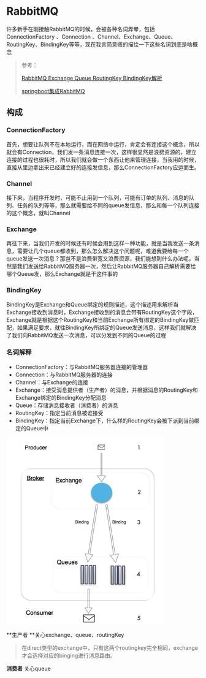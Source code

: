 # RabbitMQ

许多新手在刚接触RabbitMQ的时候，会被各种名词弄晕，包括ConnectionFactory 、Connection 、Channel、Exchange、Queue、RoutingKey、BindingKey等等，现在我言简意赅的描绘一下这些名词到底是啥概念

> 参考：
>
> [RabbitMQ Exchange Queue RoutingKey BindingKey解析](https://blog.csdn.net/ad132126/article/details/83539213)
>
> [springboot集成RabbitMQ](https://blog.csdn.net/qq_38455201/article/details/80308771)



## 构成

### ConnectionFactory

首先，想要让队列不在本地运行，而在网络中运行，肯定会有连接这个概念，所以就会有Connection，我们发一条消息连接一次，这样很显然是浪费资源的，建立连接的过程也很耗时，所以我们就会做一个东西让他来管理连接，当我用的时候，直接从里边拿出来已经建立好的连接发信息，那么ConnectionFactory应运而生。



### Channel

接下来，当程序开发时，可能不止用到一个队列，可能有订单的队列、消息的队列、任务的队列等等，那么就需要给不同的queue发信息，那么和每一个队列连接的这个概念，就叫Channel



### Exchange

再往下来，当我们开发的时候还有时候会用到这样一种功能，就是当我发送一条消息，需要让几个queue都收到，那么怎么解决这个问题呢，难道我要给每一个queue发送一次消息？那岂不是浪费带宽又浪费资源，我们能想到什么办法呢，当然是我们发送给RabbitMQ服务器一次，然后让RabbitMQ服务器自己解析需要给哪个Queue发，那么Exchange就是干这件事的



### BindingKey

BindingKey是Exchange和Queue绑定的规则描述，这个描述用来解析当Exchange接收到消息时，Exchange接收到的消息会带有RoutingKey这个字段，Exchange就是根据这个RoutingKey和当前Exchange所有绑定的BindingKey做匹配，如果满足要求，就往BindingKey所绑定的Queue发送消息，这样我们就解决了我们向RabbitMQ发送一次消息，可以分发到不同的Queue的过程



### 名词解释

- ConnectionFactory：与RabbitMQ服务器连接的管理器
- Connection：与RabbitMQ服务器的连接
- Channel：与Exchange的连接
- Exchange：接受消息提供者（生产者）的消息，并根据消息的RoutingKey和Exchange绑定的BindingKey分配消息
- Queue：存储消息接收者（消费者）的消息
- RoutingKey：指定当前消息被谁接受
- BindingKey：指定当前Exchange下，什么样的RoutingKey会被下派到当前绑定的Queue中

![img](../_images/95517-20170109162632728-1069401237.png)





**生产者 **关心exchange、queue、routingKey

> 在direct类型的exchange中，只有这两个routingkey完全相同，exchange才会选择对应的binging进行消息路由。

**消费者** 关心queue



